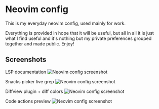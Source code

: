 # Neovim config

This is my everyday neovim config, used mainly for work.

Everything is provided in hope that it will be useful, but all in all it is just what I find useful and it's nothing but my private preferences grouped together and made public. Enjoy!

## Screenshots

LSP documentation
![Neovim config screenshot](/../main/screenshot1.png?raw=true "Neovim config screenshot: LSP documentation")

Snacks picker live grep
![Neovim config screenshot](/../main/screenshot2.png?raw=true "Neovim config screenshot: snacks picker live grep")

Diffview plugin + diff colors
![Neovim config screenshot](/../main/screenshot3.png?raw=true "Neovim config screenshot: Diffview plugin + diff colors")

Code actions preview
![Neovim config screenshot](/../main/screenshot4.png?raw=true "Neovim config screenshot: code actions preview")
